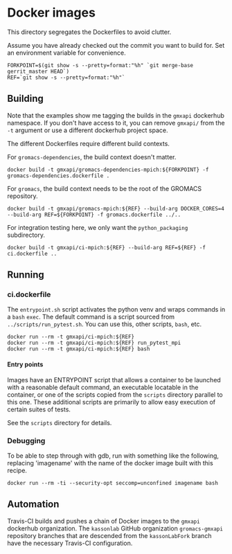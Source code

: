 # Docker images

This directory segregates the Dockerfiles to avoid clutter.

Assume you have already checked out the commit you want to build for.
Set an environment variable for convenience.

    FORKPOINT=$(git show -s --pretty=format:"%h" `git merge-base gerrit_master HEAD`)
    REF=`git show -s --pretty=format:"%h"`

## Building

Note that the examples show me tagging the builds in the `gmxapi` dockerhub namespace.
If you don't have access to it, you can remove `gmxapi/` from the `-t` argument or use
a different dockerhub project space.

The different Dockerfiles require different build contexts.

For `gromacs-dependencies`, the build context doesn't matter.

    docker build -t gmxapi/gromacs-dependencies-mpich:${FORKPOINT} -f gromacs-dependencies.dockerfile .

For `gromacs`, the build context needs to be the root of the GROMACS repository.

    docker build -t gmxapi/gromacs-mpich:${REF} --build-arg DOCKER_CORES=4 --build-arg REF=${FORKPOINT} -f gromacs.dockerfile ../..

For integration testing here, we only want the `python_packaging` subdirectory.

    docker build -t gmxapi/ci-mpich:${REF} --build-arg REF=${REF} -f ci.dockerfile ..

## Running

### ci.dockerfile

The `entrypoint.sh` script activates the python venv and wraps commands in a `bash` `exec`.
The default command is a script sourced from `../scripts/run_pytest.sh`. You can use this,
other scripts, `bash`, etc.

    docker run --rm -t gmxapi/ci-mpich:${REF}
    docker run --rm -t gmxapi/ci-mpich:${REF} run_pytest_mpi
    docker run --rm -t gmxapi/ci-mpich:${REF} bash

#### Entry points

Images have an ENTRYPOINT script that allows
a container to be launched with a reasonable default command, an executable
locatable in the container, or one of the scripts copied from the `scripts`
directory parallel to this one. These additional scripts are primarily to
allow easy execution of certain suites of tests.

See the `scripts` directory for details.

### Debugging

To be able to step through with gdb, run with something like the following, replacing
'imagename' with the name of the docker image built with this recipe.

    docker run --rm -ti --security-opt seccomp=unconfined imagename bash

## Automation

Travis-CI builds and pushes a chain of Docker images to the `gmxapi` dockerhub organization.
The `kassonlab` GitHub organization `gromacs-gmxapi` repository branches that are descended from the `kassonLabFork`
branch have the necessary Travis-CI configuration.
